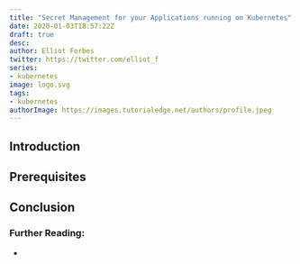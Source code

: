 ```yaml
---
title: "Secret Management for your Applications running on Kubernetes"
date: 2020-01-03T18:57:22Z
draft: true
desc: 
author: Elliot Forbes
twitter: https://twitter.com/elliot_f
series: 
- kubernetes
image: logo.svg
tags:
- kubernetes
authorImage: https://images.tutorialedge.net/authors/profile.jpeg
---
```


<!-- TODO: Write This :) -->

## Introduction

## Prerequisites

## Conclusion

### Further Reading:

* []()